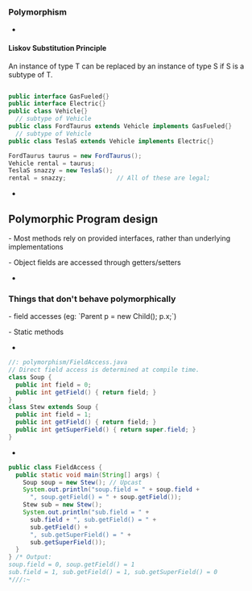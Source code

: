 ### Polymorphism

-
#### Liskov Substitution Principle

An instance of type T can be replaced by an instance of type S
if
S is a subtype of T.

```Java

public interface GasFueled{}
public interface Electric{}
public class Vehicle{}
  // subtype of Vehicle
public class FordTaurus extends Vehicle implements GasFueled{}
  // subtype of Vehicle
public class TeslaS extends Vehicle implements Electric{}

FordTaurus taurus = new FordTaurus();
Vehicle rental = taurus;
TeslaS snazzy = new TeslaS();
rental = snazzy;              // All of these are legal;
```
-
## Polymorphic Program design

<p class="fragment fade-up">- Most methods rely on provided interfaces, rather than underlying implementations</p>
<p class="fragment fade-up">- Object fields are accessed through getters/setters</>

-
### Things that don't behave polymorphically

<p class="fragment fade-up">- field accesses (eg: `Parent p = new Child(); p.x;`)</p>
<p class="fragment fade-up">- Static methods</p>

-

```Java
//: polymorphism/FieldAccess.java
// Direct field access is determined at compile time.
class Soup {
  public int field = 0;
  public int getField() { return field; }
}
class Stew extends Soup {
  public int field = 1;
  public int getField() { return field; }
  public int getSuperField() { return super.field; }
}
```

-

```Java
public class FieldAccess {
  public static void main(String[] args) {
    Soup soup = new Stew(); // Upcast
    System.out.println("soup.field = " + soup.field +
      ", soup.getField() = " + soup.getField());
    Stew sub = new Stew();
    System.out.println("sub.field = " +
      sub.field + ", sub.getField() = " +
      sub.getField() +
      ", sub.getSuperField() = " +
      sub.getSuperField());
  }
} /* Output:
soup.field = 0, soup.getField() = 1
sub.field = 1, sub.getField() = 1, sub.getSuperField() = 0
*///:~
```
